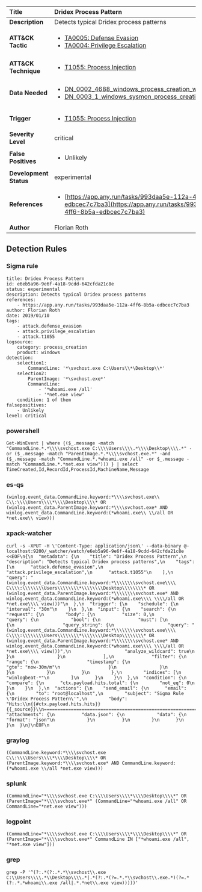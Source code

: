 | Title                    | Dridex Process Pattern       |
|:-------------------------|:------------------|
| **Description**          | Detects typical Dridex process patterns |
| **ATT&amp;CK Tactic**    |  <ul><li>[TA0005: Defense Evasion](https://attack.mitre.org/tactics/TA0005)</li><li>[TA0004: Privilege Escalation](https://attack.mitre.org/tactics/TA0004)</li></ul>  |
| **ATT&amp;CK Technique** | <ul><li>[T1055: Process Injection](https://attack.mitre.org/techniques/T1055)</li></ul>  |
| **Data Needed**          | <ul><li>[DN_0002_4688_windows_process_creation_with_commandline](../Data_Needed/DN_0002_4688_windows_process_creation_with_commandline.md)</li><li>[DN_0003_1_windows_sysmon_process_creation](../Data_Needed/DN_0003_1_windows_sysmon_process_creation.md)</li></ul>  |
| **Trigger**              | <ul><li>[T1055: Process Injection](../Triggers/T1055.md)</li></ul>  |
| **Severity Level**       | critical |
| **False Positives**      | <ul><li>Unlikely</li></ul>  |
| **Development Status**   | experimental |
| **References**           | <ul><li>[https://app.any.run/tasks/993daa5e-112a-4ff6-8b5a-edbcec7c7ba3](https://app.any.run/tasks/993daa5e-112a-4ff6-8b5a-edbcec7c7ba3)</li></ul>  |
| **Author**               | Florian Roth |


## Detection Rules

### Sigma rule

```
title: Dridex Process Pattern
id: e6eb5a96-9e6f-4a18-9cdd-642cfda21c8e
status: experimental
description: Detects typical Dridex process patterns
references:
    - https://app.any.run/tasks/993daa5e-112a-4ff6-8b5a-edbcec7c7ba3
author: Florian Roth
date: 2019/01/10
tags:
    - attack.defense_evasion
    - attack.privilege_escalation
    - attack.t1055
logsource:
    category: process_creation
    product: windows
detection:
    selection1:
        CommandLine: '*\svchost.exe C:\Users\\*\Desktop\\*'
    selection2:
        ParentImage: '*\svchost.exe*'
        CommandLine:
            - '*whoami.exe /all'
            - '*net.exe view'
    condition: 1 of them
falsepositives:
    - Unlikely
level: critical

```





### powershell
    
```
Get-WinEvent | where {($_.message -match "CommandLine.*.*\\\\svchost.exe C:\\\\Users\\\\.*\\\\Desktop\\\\.*" -or ($_.message -match "ParentImage.*.*\\\\svchost.exe.*" -and ($_.message -match "CommandLine.*.*whoami.exe /all" -or $_.message -match "CommandLine.*.*net.exe view"))) } | select TimeCreated,Id,RecordId,ProcessId,MachineName,Message
```


### es-qs
    
```
(winlog.event_data.CommandLine.keyword:*\\\\svchost.exe\\ C\\:\\\\Users\\\\*\\\\Desktop\\\\* OR (winlog.event_data.ParentImage.keyword:*\\\\svchost.exe* AND winlog.event_data.CommandLine.keyword:(*whoami.exe\\ \\/all OR *net.exe\\ view)))
```


### xpack-watcher
    
```
curl -s -XPUT -H \'Content-Type: application/json\' --data-binary @- localhost:9200/_watcher/watch/e6eb5a96-9e6f-4a18-9cdd-642cfda21c8e <<EOF\n{\n  "metadata": {\n    "title": "Dridex Process Pattern",\n    "description": "Detects typical Dridex process patterns",\n    "tags": [\n      "attack.defense_evasion",\n      "attack.privilege_escalation",\n      "attack.t1055"\n    ],\n    "query": "(winlog.event_data.CommandLine.keyword:*\\\\\\\\svchost.exe\\\\ C\\\\:\\\\\\\\Users\\\\\\\\*\\\\\\\\Desktop\\\\\\\\* OR (winlog.event_data.ParentImage.keyword:*\\\\\\\\svchost.exe* AND winlog.event_data.CommandLine.keyword:(*whoami.exe\\\\ \\\\/all OR *net.exe\\\\ view)))"\n  },\n  "trigger": {\n    "schedule": {\n      "interval": "30m"\n    }\n  },\n  "input": {\n    "search": {\n      "request": {\n        "body": {\n          "size": 0,\n          "query": {\n            "bool": {\n              "must": [\n                {\n                  "query_string": {\n                    "query": "(winlog.event_data.CommandLine.keyword:*\\\\\\\\svchost.exe\\\\ C\\\\:\\\\\\\\Users\\\\\\\\*\\\\\\\\Desktop\\\\\\\\* OR (winlog.event_data.ParentImage.keyword:*\\\\\\\\svchost.exe* AND winlog.event_data.CommandLine.keyword:(*whoami.exe\\\\ \\\\/all OR *net.exe\\\\ view)))",\n                    "analyze_wildcard": true\n                  }\n                }\n              ],\n              "filter": {\n                "range": {\n                  "timestamp": {\n                    "gte": "now-30m/m"\n                  }\n                }\n              }\n            }\n          }\n        },\n        "indices": [\n          "winlogbeat-*"\n        ]\n      }\n    }\n  },\n  "condition": {\n    "compare": {\n      "ctx.payload.hits.total": {\n        "not_eq": 0\n      }\n    }\n  },\n  "actions": {\n    "send_email": {\n      "email": {\n        "to": "root@localhost",\n        "subject": "Sigma Rule \'Dridex Process Pattern\'",\n        "body": "Hits:\\n{{#ctx.payload.hits.hits}}{{_source}}\\n================================================================================\\n{{/ctx.payload.hits.hits}}",\n        "attachments": {\n          "data.json": {\n            "data": {\n              "format": "json"\n            }\n          }\n        }\n      }\n    }\n  }\n}\nEOF\n
```


### graylog
    
```
(CommandLine.keyword:*\\\\svchost.exe C\\:\\\\Users\\\\*\\\\Desktop\\\\* OR (ParentImage.keyword:*\\\\svchost.exe* AND CommandLine.keyword:(*whoami.exe \\/all *net.exe view)))
```


### splunk
    
```
(CommandLine="*\\\\svchost.exe C:\\\\Users\\\\*\\\\Desktop\\\\*" OR (ParentImage="*\\\\svchost.exe*" (CommandLine="*whoami.exe /all" OR CommandLine="*net.exe view")))
```


### logpoint
    
```
(CommandLine="*\\\\svchost.exe C:\\\\Users\\\\*\\\\Desktop\\\\*" OR (ParentImage="*\\\\svchost.exe*" CommandLine IN ["*whoami.exe /all", "*net.exe view"]))
```


### grep
    
```
grep -P '^(?:.*(?:.*.*\\svchost\\.exe C:\\Users\\\\.*\\Desktop\\\\.*|.*(?:.*(?=.*.*\\svchost\\.exe.*)(?=.*(?:.*.*whoami\\.exe /all|.*.*net\\.exe view)))))'
```



